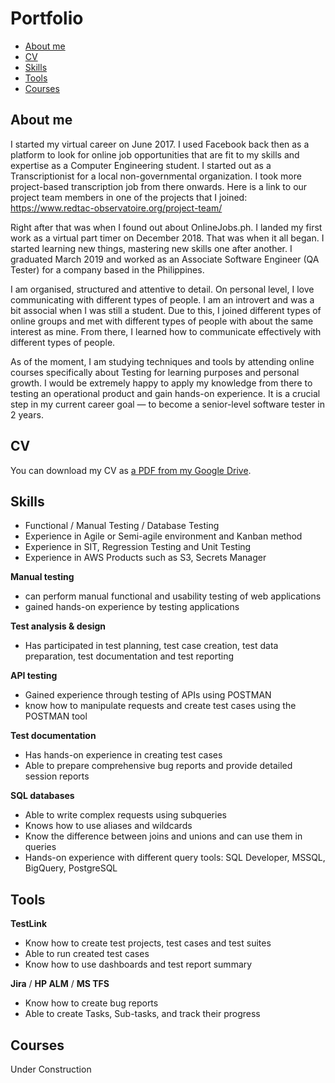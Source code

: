 # Portfolio
- [About me](#about-me)
- [CV](#cv)
- [Skills](#skills)
- [Tools](#tools)
- [Courses](#courses)

## About me

I started my virtual career on June 2017. I used Facebook back then as a platform to look for online job opportunities that are fit to my skills and expertise as a Computer Engineering student. I started out as a Transcriptionist for a local non-governmental organization. I took more project-based transcription job from there onwards. Here is a link to our project team members in one of the projects that I joined: 
https://www.redtac-observatoire.org/project-team/

Right after that was when I found out about OnlineJobs.ph. I landed my first work as a virtual part timer on December 2018. That was when it all began. I started learning new things, mastering new skills one after another. I graduated March 2019 and worked as an Associate Software Engineer (QA Tester) for a company based in the Philippines.

I am organised, structured and attentive to detail. On personal level, I love communicating with different types of people. I am an introvert and was a bit associal when I was still a student. Due to this, I joined different types of online groups and met with different types of people with about the same interest as mine. From there, I learned how to communicate effectively with different types of people.

As of the moment, I am studying techniques and tools by attending online courses specifically about Testing for learning purposes and personal growth. I would be extremely happy to apply my knowledge from there to testing an operational product and gain hands-on experience. It is a crucial step in my current career goal — to become a senior-level software tester in 2 years.

## CV
You can download my CV as [a PDF from my Google Drive](https://drive.google.com/file/d/1N_ycUyjs7PH2BAS_eDrgSLsWEF22GxR7/view?usp=share_link).

## Skills
- Functional / Manual Testing / Database Testing
- Experience in Agile or Semi-agile environment and Kanban method
- Experience in SIT, Regression Testing and Unit Testing
- Experience in AWS Products such as S3, Secrets Manager

__Manual testing__
  * can perform manual functional and usability testing of web applications
  * gained hands-on experience by testing applications

__Test analysis & design__
  * Has participated in test planning, test case creation, test data preparation, test documentation and test reporting

__API testing__
  * Gained experience through testing of APIs using POSTMAN
  * know how to manipulate requests and create test cases using the POSTMAN tool

__Test documentation__
  * Has hands-on experience in creating test cases
  * Able to prepare comprehensive bug reports and provide detailed session reports

__SQL databases__
  * Able to write complex requests using subqueries
  * Knows how to use aliases and wildcards
  * Know the difference between joins and unions and can use them in queries
  * Hands-on experience with different query tools: SQL Developer, MSSQL, BigQuery, PostgreSQL

## Tools

__TestLink__
  * Know how to create test projects, test cases and test suites
  * Able to run created test cases
  * Know how to use dashboards and test report summary

__Jira__ / __HP ALM__ / __MS TFS__
  * Know how to create bug reports
  * Able to create Tasks, Sub-tasks, and track their progress

## Courses

Under Construction

